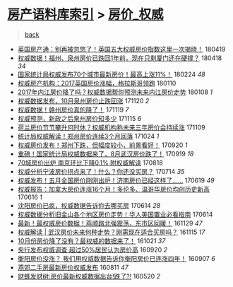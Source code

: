 [房产语料库索引](../../README.md)  > [房价_权威](房价_权威.md)
====
> [back](../README.md)

- [英国房产通：别再被忽悠了！英国五大权威房价指数这里一次揭晓！](http://jkwz.applinzi.com/ittc/7093652335031223307.html#%E8%8B%B1%E5%9B%BD%E6%88%BF%E4%BA%A7%E9%80%9A%EF%BC%9A%E5%88%AB%E5%86%8D%E8%A2%AB%E5%BF%BD%E6%82%A0%E4%BA%86%EF%BC%81%E8%8B%B1%E5%9B%BD%E4%BA%94%E5%A4%A7%E6%9D%83%E5%A8%81%E6%88%BF%E4%BB%B7%E6%8C%87%E6%95%B0%E8%BF%99%E9%87%8C%E4%B8%80%E6%AC%A1%E6%8F%AD%E6%99%93%EF%BC%81) 180419  
- [权威数据！福州、泉州房价已跌回1年前，现在只剩厦门还在硬撑？](http://jkwz.applinzi.com/ittc/7093376461518144522.html#%E6%9D%83%E5%A8%81%E6%95%B0%E6%8D%AE%EF%BC%81%E7%A6%8F%E5%B7%9E%E3%80%81%E6%B3%89%E5%B7%9E%E6%88%BF%E4%BB%B7%E5%B7%B2%E8%B7%8C%E5%9B%9E1%E5%B9%B4%E5%89%8D%EF%BC%8C%E7%8E%B0%E5%9C%A8%E5%8F%AA%E5%89%A9%E5%8E%A6%E9%97%A8%E8%BF%98%E5%9C%A8%E7%A1%AC%E6%92%91%EF%BC%9F) 180418 *34* 
- [国家统计局权威发布70个城市最新房价！最高上涨11%！](http://jkwz.applinzi.com/ittc/7073658312216544262.html#%E5%9B%BD%E5%AE%B6%E7%BB%9F%E8%AE%A1%E5%B1%80%E6%9D%83%E5%A8%81%E5%8F%91%E5%B8%8370%E4%B8%AA%E5%9F%8E%E5%B8%82%E6%9C%80%E6%96%B0%E6%88%BF%E4%BB%B7%EF%BC%81%E6%9C%80%E9%AB%98%E4%B8%8A%E6%B6%A811%25%EF%BC%81) 180224 *48* 
- [权威房产机构：2017英国房价涨幅，格拉斯哥领跑](http://jkwz.applinzi.com/ittc/7056898456373691402.html#%E6%9D%83%E5%A8%81%E6%88%BF%E4%BA%A7%E6%9C%BA%E6%9E%84%EF%BC%9A2017%E8%8B%B1%E5%9B%BD%E6%88%BF%E4%BB%B7%E6%B6%A8%E5%B9%85%EF%BC%8C%E6%A0%BC%E6%8B%89%E6%96%AF%E5%93%A5%E9%A2%86%E8%B7%91) 180110  
- [2017年内江房价降了吗？权威数据帮你预测未来内江房价走势](http://jkwz.applinzi.com/ittc/7056188720670049287.html#2017%E5%B9%B4%E5%86%85%E6%B1%9F%E6%88%BF%E4%BB%B7%E9%99%8D%E4%BA%86%E5%90%97%EF%BC%9F%E6%9D%83%E5%A8%81%E6%95%B0%E6%8D%AE%E5%B8%AE%E4%BD%A0%E9%A2%84%E6%B5%8B%E6%9C%AA%E6%9D%A5%E5%86%85%E6%B1%9F%E6%88%BF%E4%BB%B7%E8%B5%B0%E5%8A%BF) 180108 *1* 
- [权威数据发布，10月泉州房价止跌回涨](http://jkwz.applinzi.com/ittc/7038112579455550480.html#%E6%9D%83%E5%A8%81%E6%95%B0%E6%8D%AE%E5%8F%91%E5%B8%83%EF%BC%8C10%E6%9C%88%E6%B3%89%E5%B7%9E%E6%88%BF%E4%BB%B7%E6%AD%A2%E8%B7%8C%E5%9B%9E%E6%B6%A8) 171120 *2* 
- [权威数据！赣州房价真的降了！](http://jkwz.applinzi.com/ittc/7037687212714492944.html#%E6%9D%83%E5%A8%81%E6%95%B0%E6%8D%AE%EF%BC%81%E8%B5%A3%E5%B7%9E%E6%88%BF%E4%BB%B7%E7%9C%9F%E7%9A%84%E9%99%8D%E4%BA%86%EF%BC%81) 171119 *7* 
- [权威预测，新政之后泉州房价知多少](http://jkwz.applinzi.com/ittc/7036102611223184400.html#%E6%9D%83%E5%A8%81%E9%A2%84%E6%B5%8B%EF%BC%8C%E6%96%B0%E6%94%BF%E4%B9%8B%E5%90%8E%E6%B3%89%E5%B7%9E%E6%88%BF%E4%BB%B7%E7%9F%A5%E5%A4%9A%E5%B0%91) 171115 *6* 
- [荷兰房价节节攀升何时休？权威机构称未来三年房价会持续涨](http://jkwz.applinzi.com/ittc/7033796764337964049.html#%E8%8D%B7%E5%85%B0%E6%88%BF%E4%BB%B7%E8%8A%82%E8%8A%82%E6%94%80%E5%8D%87%E4%BD%95%E6%97%B6%E4%BC%91%EF%BC%9F%E6%9D%83%E5%A8%81%E6%9C%BA%E6%9E%84%E7%A7%B0%E6%9C%AA%E6%9D%A5%E4%B8%89%E5%B9%B4%E6%88%BF%E4%BB%B7%E4%BC%9A%E6%8C%81%E7%BB%AD%E6%B6%A8) 171109  
- [统计局权威解读！郑州房价连续3个月回落](http://jkwz.applinzi.com/ittc/7027937474230354961.html#%E7%BB%9F%E8%AE%A1%E5%B1%80%E6%9D%83%E5%A8%81%E8%A7%A3%E8%AF%BB%EF%BC%81%E9%83%91%E5%B7%9E%E6%88%BF%E4%BB%B7%E8%BF%9E%E7%BB%AD3%E4%B8%AA%E6%9C%88%E5%9B%9E%E8%90%BD) 171024 *1* 
- [权威房价发布！郑州下跌，但幅度较小，前景看好！](http://jkwz.applinzi.com/ittc/7015311686033212432.html#%E6%9D%83%E5%A8%81%E6%88%BF%E4%BB%B7%E5%8F%91%E5%B8%83%EF%BC%81%E9%83%91%E5%B7%9E%E4%B8%8B%E8%B7%8C%EF%BC%8C%E4%BD%86%E5%B9%85%E5%BA%A6%E8%BE%83%E5%B0%8F%EF%BC%8C%E5%89%8D%E6%99%AF%E7%9C%8B%E5%A5%BD%EF%BC%81) 170920 *1* 
- [重磅！国家统计局权威数据来了，8月武汉房价跌了！](http://jkwz.applinzi.com/ittc/7014933567032001552.html#%E9%87%8D%E7%A3%85%EF%BC%81%E5%9B%BD%E5%AE%B6%E7%BB%9F%E8%AE%A1%E5%B1%80%E6%9D%83%E5%A8%81%E6%95%B0%E6%8D%AE%E6%9D%A5%E4%BA%86%EF%BC%8C8%E6%9C%88%E6%AD%A6%E6%B1%89%E6%88%BF%E4%BB%B7%E8%B7%8C%E4%BA%86%EF%BC%81) 170919 *18* 
- [70城房价出炉 南京环比下降0.1% 附权威解读](http://jkwz.applinzi.com/ittc/7003077540024157201.html#70%E5%9F%8E%E6%88%BF%E4%BB%B7%E5%87%BA%E7%82%89+%E5%8D%97%E4%BA%AC%E7%8E%AF%E6%AF%94%E4%B8%8B%E9%99%8D0.1%25+%E9%99%84%E6%9D%83%E5%A8%81%E8%A7%A3%E8%AF%BB) 170818  
- [权威分析宁波房价拐点来了！什么？你还没买房？](http://jkwz.applinzi.com/ittc/6990180139051516945.html#%E6%9D%83%E5%A8%81%E5%88%86%E6%9E%90%E5%AE%81%E6%B3%A2%E6%88%BF%E4%BB%B7%E6%8B%90%E7%82%B9%E6%9D%A5%E4%BA%86%EF%BC%81%E4%BB%80%E4%B9%88%EF%BC%9F%E4%BD%A0%E8%BF%98%E6%B2%A1%E4%B9%B0%E6%88%BF%EF%BC%9F) 170714 *35* 
- [权威发布！五月全国房价刚刚出炉！济南房价已经这样了……](http://jkwz.applinzi.com/ittc/6980961951222858757.html#%E6%9D%83%E5%A8%81%E5%8F%91%E5%B8%83%EF%BC%81%E4%BA%94%E6%9C%88%E5%85%A8%E5%9B%BD%E6%88%BF%E4%BB%B7%E5%88%9A%E5%88%9A%E5%87%BA%E7%82%89%EF%BC%81%E6%B5%8E%E5%8D%97%E6%88%BF%E4%BB%B7%E5%B7%B2%E7%BB%8F%E8%BF%99%E6%A0%B7%E4%BA%86%E2%80%A6%E2%80%A6) 170619 *49* 
- [权威报告：加拿大房价连涨16个月！多伦多、温哥华房价均创历史新高](http://jkwz.applinzi.com/ittc/6979627943260062724.html#%E6%9D%83%E5%A8%81%E6%8A%A5%E5%91%8A%EF%BC%9A%E5%8A%A0%E6%8B%BF%E5%A4%A7%E6%88%BF%E4%BB%B7%E8%BF%9E%E6%B6%A816%E4%B8%AA%E6%9C%88%EF%BC%81%E5%A4%9A%E4%BC%A6%E5%A4%9A%E3%80%81%E6%B8%A9%E5%93%A5%E5%8D%8E%E6%88%BF%E4%BB%B7%E5%9D%87%E5%88%9B%E5%8E%86%E5%8F%B2%E6%96%B0%E9%AB%98) 170616 *1* 
- [沈阳房价已疯，权威数据告诉你去哪买房](http://jkwz.applinzi.com/ittc/6979049717169128453.html#%E6%B2%88%E9%98%B3%E6%88%BF%E4%BB%B7%E5%B7%B2%E7%96%AF%EF%BC%8C%E6%9D%83%E5%A8%81%E6%95%B0%E6%8D%AE%E5%91%8A%E8%AF%89%E4%BD%A0%E5%8E%BB%E5%93%AA%E4%B9%B0%E6%88%BF) 170614 *28* 
- [权威数据分析旧金山各个地区房价走势！华人美国置业必看指南](http://jkwz.applinzi.com/ittc/6978933444720460805.html#%E6%9D%83%E5%A8%81%E6%95%B0%E6%8D%AE%E5%88%86%E6%9E%90%E6%97%A7%E9%87%91%E5%B1%B1%E5%90%84%E4%B8%AA%E5%9C%B0%E5%8C%BA%E6%88%BF%E4%BB%B7%E8%B5%B0%E5%8A%BF%EF%BC%81%E5%8D%8E%E4%BA%BA%E7%BE%8E%E5%9B%BD%E7%BD%AE%E4%B8%9A%E5%BF%85%E7%9C%8B%E6%8C%87%E5%8D%97) 170614  
- [最新！最权威房价数据！燕顺路北强震荡，东市区回暖！](http://jkwz.applinzi.com/ittc/6905856789072856069.html#%E6%9C%80%E6%96%B0%EF%BC%81%E6%9C%80%E6%9D%83%E5%A8%81%E6%88%BF%E4%BB%B7%E6%95%B0%E6%8D%AE%EF%BC%81%E7%87%95%E9%A1%BA%E8%B7%AF%E5%8C%97%E5%BC%BA%E9%9C%87%E8%8D%A1%EF%BC%8C%E4%B8%9C%E5%B8%82%E5%8C%BA%E5%9B%9E%E6%9A%96%EF%BC%81) 161129 *47* 
- [权威解读 | 武汉房价未来何种走势？刚需现在适合买房吗？](http://jkwz.applinzi.com/ittc/6900824229695456260.html#%E6%9D%83%E5%A8%81%E8%A7%A3%E8%AF%BB+%7C+%E6%AD%A6%E6%B1%89%E6%88%BF%E4%BB%B7%E6%9C%AA%E6%9D%A5%E4%BD%95%E7%A7%8D%E8%B5%B0%E5%8A%BF%EF%BC%9F%E5%88%9A%E9%9C%80%E7%8E%B0%E5%9C%A8%E9%80%82%E5%90%88%E4%B9%B0%E6%88%BF%E5%90%97%EF%BC%9F) 161115 *17* 
- [10月份房价降了没有？最权威的数据来了！](http://jkwz.applinzi.com/ittc/6891449443194242052.html#10%E6%9C%88%E4%BB%BD%E6%88%BF%E4%BB%B7%E9%99%8D%E4%BA%86%E6%B2%A1%E6%9C%89%EF%BC%9F%E6%9C%80%E6%9D%83%E5%A8%81%E7%9A%84%E6%95%B0%E6%8D%AE%E6%9D%A5%E4%BA%86%EF%BC%81) 161021 *37* 
- [央行发布权威调查 超过50%居民认为房价高](http://jkwz.applinzi.com/ittc/6879590901759886340.html#%E5%A4%AE%E8%A1%8C%E5%8F%91%E5%B8%83%E6%9D%83%E5%A8%81%E8%B0%83%E6%9F%A5+%E8%B6%85%E8%BF%8750%25%E5%B1%85%E6%B0%91%E8%AE%A4%E4%B8%BA%E6%88%BF%E4%BB%B7%E9%AB%98) 160920 *2* 
- [衡阳房价没涨？ 我们用权威数据告诉你衡阳房价已连涨四年！](http://jkwz.applinzi.com/ittc/6875218861128942597.html#%E8%A1%A1%E9%98%B3%E6%88%BF%E4%BB%B7%E6%B2%A1%E6%B6%A8%EF%BC%9F+%E6%88%91%E4%BB%AC%E7%94%A8%E6%9D%83%E5%A8%81%E6%95%B0%E6%8D%AE%E5%91%8A%E8%AF%89%E4%BD%A0%E8%A1%A1%E9%98%B3%E6%88%BF%E4%BB%B7%E5%B7%B2%E8%BF%9E%E6%B6%A8%E5%9B%9B%E5%B9%B4%EF%BC%81) 160907 *6* 
- [燕郊二手房最新房价权威发布](http://jkwz.applinzi.com/ittc/6865020163090547716.html#%E7%87%95%E9%83%8A%E4%BA%8C%E6%89%8B%E6%88%BF%E6%9C%80%E6%96%B0%E6%88%BF%E4%BB%B7%E6%9D%83%E5%A8%81%E5%8F%91%E5%B8%83) 160811 *47* 
- [财蜂发财树:房价最新权威数据出台!跌了?!](http://jkwz.applinzi.com/ittc/6834313608456307717.html#%E8%B4%A2%E8%9C%82%E5%8F%91%E8%B4%A2%E6%A0%91%3A%E6%88%BF%E4%BB%B7%E6%9C%80%E6%96%B0%E6%9D%83%E5%A8%81%E6%95%B0%E6%8D%AE%E5%87%BA%E5%8F%B0%21%E8%B7%8C%E4%BA%86%3F%21) 160520 *2* 
